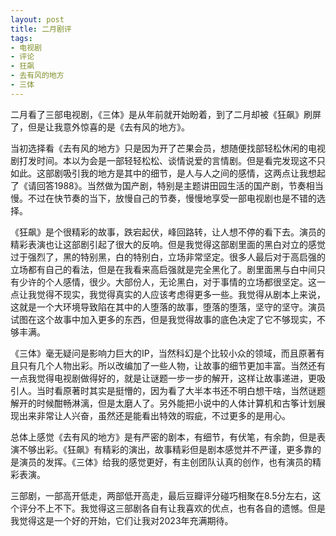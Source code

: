 ```yaml
---
layout: post
title: 二月剧评
tags:
- 电视剧
- 评论
- 狂飙
- 去有风的地方
- 三体
---
```


二月看了三部电视剧，《三体》是从年前就开始盼着，到了二月却被《狂飙》刷屏了，但是让我意外惊喜的是《去有风的地方》。

当初选择看《去有风的地方》只是因为开了芒果会员，想随便找部轻松休闲的电视剧打发时间。本以为会是一部轻轻松松、谈情说爱的言情剧。但是看完发现这不只如此。这部剧吸引我的地方是其中的细节，是人与人之间的感情，这两点让我想起了《请回答1988》。当然做为国产剧，特别是主题讲田园生活的国产剧，节奏相当慢。不过在快节奏的当下，放慢自己的节奏，慢慢地享受一部电视剧也是不错的选择。

《狂飙》是个很精彩的故事，跌宕起伏，峰回路转，让人想不停的看下去。演员的精彩表演也让这部剧引起了很大的反响。但是我觉得这部剧里面的黑白对立的感觉过于强烈了，黑的特别黑，白的特别白，立场非常坚定。很多人最后对于高启强的立场都有自己的看法，但是在我看来高启强就是完全黑化了。剧里面黑与白中间只有少许的个人感情，很少。大部份人，无论黑白，对于事情的立场都很坚定。这一点让我觉得不现实，我觉得真实的人应该考虑得更多一些。我觉得从剧本上来说，这就是一个大环境导致陷在其中的人堕落的故事，堕落的堕落，坚守的坚守。演员试图在这个故事中加入更多的东西，但是我觉得故事的底色决定了它不够现实，不够丰满。

《三体》毫无疑问是影响力巨大的IP，当然科幻是个比较小众的领域，而且原著有且只有几个人物出彩。所以改编加了一些人物，让故事的细节更加丰富。当然还有一点我觉得电视剧做得好的，就是让谜题一步一步的解开，这样让故事递进，更吸引人。当时看原著时其实是挺懵的，因为看了大半本书还不明白想干啥，当然谜题解开的时候酣畅淋漓，但是太磨人了。另外能把小说中的人体计算机和古筝计划展现出来非常让人兴奋，虽然还是能看出特效的瑕疵，不过更多的是用心。

总体上感觉《去有风的地方》是有严密的剧本，有细节，有伏笔，有余韵，但是表演不够出彩。《狂飙》有精彩的演出，故事精彩但是剧本感觉并不严谨，更多靠的是演员的发挥。《三体》给我的感觉更好，有主创团队认真的创作，也有演员的精彩表演。

三部剧，一部高开低走，两部低开高走，最后豆瓣评分碰巧相聚在8.5分左右，这个评分不上不下。我觉得这三部剧各自有让我喜欢的优点，也有各自的遗憾。但是我觉得这是一个好的开始，它们让我对2023年充满期待。

